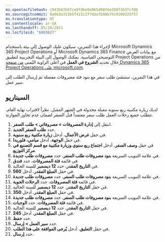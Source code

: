 ```yaml
---
ms.openlocfilehash: c943b67b6fce9fdbe9a065d08fde208f363fcf0b
ms.sourcegitcommit: 0a6b3a31165f421c2f7d3afb98b75c9100325f57
ms.translationtype: HT
ms.contentlocale: ar-SA
ms.lasthandoff: 05/20/2021
ms.locfileid: "6083627"
---
```

لإجراء هذا التمرين، سيكون عليك الوصول إلى بيئة باستخدام Microsoft Dynamics 365 Project Operations أو Microsoft Dynamics 365 Finance مع بيانات العرض التوضيحي القياسية. يمكنك الوصول إلى البيئة التجريبية لتطبيق Project Operations من خلال تحديد **الشروع في العمل** في أعلى الزاوية اليُمنى [من صفحة Dynamics 365 Project Operations على microsoft.com](https://dynamics.microsoft.com/project-operations/overview//?azure-portal=true).

في هذا التمرين، ستنشئ طلب سفر مع بنود فئة مصروفات مفصلة ثم إرسال الطلب إلى سير عمل. 

## <a name="scenario"></a>السيناريو
لديك زيارة مكتبية ربع سنوية مقبلة مجدولة في الشهر المقبل. نظراً لاقتراب نهاية العام، تتطلب جميع رحلات العمل طلب سفر معتمداً قبل السفر لضمان عدم تجاوز الموازنة. 

1.  انتقل إلى **إدارة المصروفات > مصروفاتي > طلب السفر**.
2.  حدد **طلب السفر الجديد**.
3.  في حقل **غرض الأعمال**، أدخل **زيارة مكتبية ربع سنوية**.
4.  في حقل **الوجهة**، أدخل **ميامي، فلوريدا**.
5.  في حقل **وصف السفر**، أدخل **اجتماع ربع سنوي وزيارة مكتبية مع قسم التصنيع في مركز التوزيع**.
6.  في علامة التبويب السريعة **بنود مصروفات طلب السفر**، حدد **مصروفات طلب جديدة**.
7.  في قائمة **فئة المصروفات**، حدد **فندق**.
8.  في **التاريخ المقدر**، حدد **12 ديسمبر** للسنة الحالية.
9.  في حقل **المبلغ المقدر**، أدخل **560**.
10. في علامة التبويب السريعة **بنود مصروفات طلب السفر**، حدد **مصروفات طلب جديدة**.
11. في قائمة **فئة المصروفات**، حدد **الرحلات الجوية**.
12. في حقل **التاريخ المقدر**، حدد **12 ديسمبر** للسنة الحالية.
13. في حقل **المبلغ المقدر**، أدخل **350**.
14. في علامة التبويب السريعة **بنود مصروفات طلب السفر**، حدد **مصروفات طلب جديدة**.
15. في قائمة **فئة المصروفات**، حدد **الوجبات**.
16. في حقل **التاريخ المقدر**، حدد **12 ديسمبر** للسنة الحالية.
17. في حقل **المبلغ المقدر**، أدخل **245**.
18. حدد **حفظ**.
19. حدد **سير العمل > ‏‏إرسال**.
20. في حقل **التعليق**، أدخل **يُرجى الموافقة على هذا الطلب**.
21. حدد **إرسال**.

